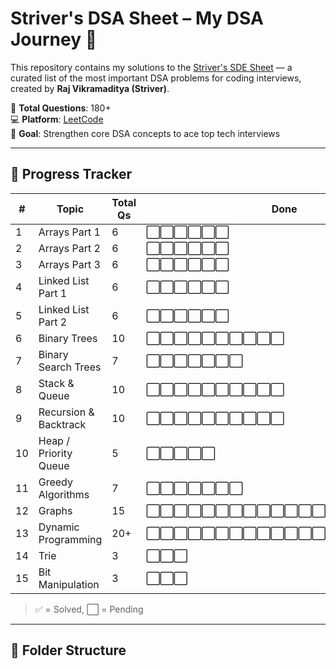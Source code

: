 # Striver's DSA Sheet – My DSA Journey 🚀

This repository contains my solutions to the [Striver's SDE Sheet](https://takeuforward.org/interviews/strivers-sde-sheet-top-coding-interview-problems/) — a curated list of the most important DSA problems for coding interviews, created by **Raj Vikramaditya (Striver)**.

📌 **Total Questions**: 180+  
💻 **Platform**: [LeetCode](https://leetcode.com/)  
🧠 **Goal**: Strengthen core DSA concepts to ace top tech interviews

---

## 📅 Progress Tracker

| #  | Topic                  | Total Qs | Done |
|----|------------------------|----------|------|
| 1  | Arrays Part 1          | 6        | ⬜⬜⬜⬜⬜⬜ |
| 2  | Arrays Part 2          | 6        | ⬜⬜⬜⬜⬜⬜ |
| 3  | Arrays Part 3          | 6        | ⬜⬜⬜⬜⬜⬜ |
| 4  | Linked List Part 1     | 6        | ⬜⬜⬜⬜⬜⬜ |
| 5  | Linked List Part 2     | 6        | ⬜⬜⬜⬜⬜⬜ |
| 6  | Binary Trees           | 10       | ⬜⬜⬜⬜⬜⬜⬜⬜⬜⬜ |
| 7  | Binary Search Trees    | 7        | ⬜⬜⬜⬜⬜⬜⬜ |
| 8  | Stack & Queue          | 10       | ⬜⬜⬜⬜⬜⬜⬜⬜⬜⬜ |
| 9  | Recursion & Backtrack  | 10       | ⬜⬜⬜⬜⬜⬜⬜⬜⬜⬜ |
| 10 | Heap / Priority Queue  | 5        | ⬜⬜⬜⬜⬜ |
| 11 | Greedy Algorithms      | 7        | ⬜⬜⬜⬜⬜⬜⬜ |
| 12 | Graphs                 | 15       | ⬜⬜⬜⬜⬜⬜⬜⬜⬜⬜⬜⬜⬜⬜⬜ |
| 13 | Dynamic Programming    | 20+      | ⬜⬜⬜⬜⬜⬜⬜⬜⬜⬜⬜⬜⬜⬜⬜⬜⬜⬜⬜⬜ |
| 14 | Trie                   | 3        | ⬜⬜⬜ |
| 15 | Bit Manipulation       | 3        | ⬜⬜⬜ |

> ✅ = Solved, ⬜ = Pending

---

## 📂 Folder Structure

